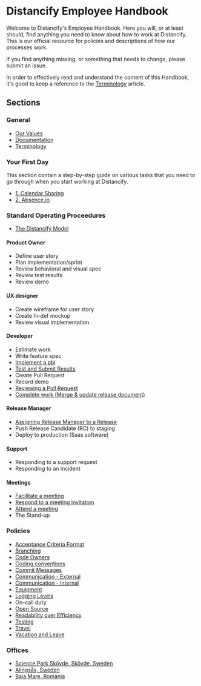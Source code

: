 # Distancify Employee Handbook

Welcome to Distancify's Employee Handbook. Here you will, or at least should, find anything you need to know about how to work at Distancify. This is our official resource for policies and descriptions of how our processes work.

If you find anything missing, or something that needs to change, please submit an issue.

In order to effectively read and understand the content of this Handbook, it's good to keep a reference to the [Terminology](general/terminology.md) article.

## Sections

### General

* [Our Values](general/our-values.md)
* [Documentation](general/documentation.md)
* [Terminology](general/terminology.md)

### Your First Day

This section contain a step-by-step guide on various tasks that you need to go through when you start working at Distancify.

* [1. Calendar Sharing](first-day/1-calendar-sharing.md)
* [2. Absence.io](first-day/2-absence-io.md)

### Standard Operating Proceedures

* [The Distancify Model](sop/the-distancify-model.md)

#### Product Owner

* Define user story
* Plan implementation/sprint
* Review behavioral and visual spec
* Review test results
* Review demo

#### UX designer

* Create wireframe for user story
* Create hi-def mockup
* Review visual implementation

#### Developer

* Estimate work
* Write feature spec
* [Implement a pbi](sop/developer/implement-a-pbi.md)
* [Test and Submit Results](sop/developer/test-and-submit-results.md)
* Create Pull Request
* Record demo
* [Reviewing a Pull Request](sop/developer/reviewing-a-pull-request.md)
* [Complete work (Merge & update release document)](sop/developer/complete-work.md)

#### Release Manager

* [Assigning Release Manager to a Release](sop/release-manager/assigning-release-manager-to-a-release.md)
* Push Release Candidate (RC) to staging
* Deploy to production (Saas software)

#### Support

* Responding to a support request
* Responding to an incident

#### Meetings

* [Facilitate a meeting](sop/meetings/facilitate-a-meeting.md)
* [Respond to a meeting invitation](sop/meetings/respond-to-a-meeting-invitation.md)
* [Attend a meeting](sop/meetings/attend-a-meeting.md)
* The Stand-up

### Policies

* [Acceptance Criteria Format](policies/acceptance-criteria-format.md)
* [Branching](policies/branching.md)
* [Code Owners](policies/code-owners.md)
* [Coding conventions](policies/coding-conventions.md)
* [Commit Messages](policies/commit-messages.md)
* [Communication - External](policies/external-communication.md)
* [Communication - Internal](policies/internal-communication.md)
* [Equipment](policies/equipment.md)
* [Logging Levels](policies/logging-levels.md)
* On-call duty
* [Open Source](policies/open-source.md)
* [Readability over Efficiency](policies/readability-over-efficiency.md)
* [Testing](policies/testing.md)
* [Travel](policies/travel.md)
* [Vacation and Leave](policies/calendar-vacation-and-leave.md)

### Offices

* [Science Park Skövde, Skövde, Sweden](offices/skovde.md)
* [Alingsås, Sweden](offices/alingsas.md)
* [Baia Mare, Romania](offices/baiamare.md)
